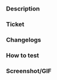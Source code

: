### Description
<!-- The brief of the Pull Request -->

### Ticket
<!-- Which issue ticket? -->

### Changelogs
<!-- Describe what changes -->

### How to test
<!-- Step by step how to test the PR -->

### Screenshot/GIF
<!-- Screenshot or GIF if need -->
